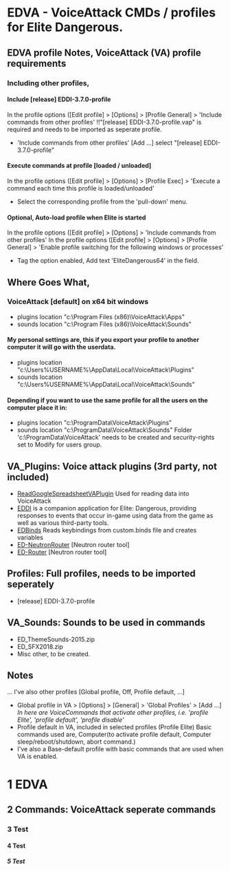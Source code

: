 # EDVA - VoiceAttack CMDs / profiles for Elite Dangerous.

## EDVA profile Notes, VoiceAttack (VA) profile requirements
### Including other profiles,
#### Include [release] EDDI-3.7.0-profile
In the profile options ([Edit profile] > [Options] > [Profile General] > 'Include commands from other profiles'
!!"[release] EDDI-3.7.0-profile.vap" is required and needs to be imported as seperate profile.
- 'Include commands from other profiles' [Add ...] select "[release] EDDI-3.7.0-profile"
#### Execute commands at profile [loaded / unloaded]
In the profile options ([Edit profile] > [Options] > [Profile Exec] > 'Execute a command each time this profile is loaded/unloaded'
- Select the corresponding profile from the 'pull-down' menu.
#### Optional, Auto-load profile when Elite is started
In the profile options ([Edit profile] > [Options] > 'Include commands from other profiles'
In the profile options ([Edit profile] > [Options] > [Profile General] > 'Enable profile switching for the following windows or processes'
- Tag the option enabled, Add text 'EliteDangerous64' in the field.

## Where Goes What, 
### VoiceAttack [default] on x64 bit windows
- plugins location "c:\Program Files (x86)\VoiceAttack\Apps"
- sounds location "c:\Program Files (x86)\VoiceAttack\Sounds"
#### My personal settings are, this if you export your profile to another computer it will go with the userdata.
- plugins location "c:\Users\%USERNAME%\AppData\Local\VoiceAttack\Plugins"
- sounds location "c:\Users\%USERNAME%\AppData\Local\VoiceAttack\Sounds"
#### Depending if you want to use the same profile for all the users on the computer place it in:
- plugins location "c:\ProgramData\VoiceAttack\Plugins"
- sounds location "c:\ProgramData\VoiceAttack\Sounds"
Folder 'c:\ProgramData\VoiceAttack' needs to be created and security-rights set to Modify for users group.

## VA_Plugins: Voice attack plugins (3rd party, not included)
- [ReadGoogleSpreadsheetVAPlugin](https://github.com/trowgundam/ReadGoogleSpreadsheetVAPlugin) Used for reading data into VoiceAttack
- [EDDI](https://github.com/EDCD/EDDI) is a companion application for Elite: Dangerous, providing responses to events that occur in-game using data from the game as well as various third-party tools.
- [EDBinds](https://forum.voiceattack.com/smf/index.php?topic=564.0) Reads keybindings from custom.binds file and creates variables
- [ED-NeutronRouter](https://github.com/sc-pulgan/ED-NeutronRouter) [Neutron router tool]
- [ED-Router](https://github.com/chriszero/ED-Router) [Neutron router tool]

## Profiles: Full profiles, needs to be imported seperately
- [release] EDDI-3.7.0-profile 

## VA_Sounds: Sounds to be used in commands
- ED_ThemeSounds-2015.zip
- ED_SFX2018.zip
- Misc other, to be created.

## Notes
...
I've also other profiles [Global profile, Off, Profile default, ...]
- Global profile in VA > [Options] > [General] > 'Global Profiles' > [Add ...]
*In here are VoiceCommands that activate other profiles, i.e. 'profile Elite', 'profile default', 'profile disable'*
- Profile default in VA, included in selected profiles (Profile Elite)
Basic commands used are, Computer(to activate profile default, Computer sleep/reboot/shutdown, abort command.)
- I've also a Base-default profile with basic commands that are used when VA is enabled.


# 1 EDVA
## 2 Commands: VoiceAttack seperate commands
### 3 Test
#### 4 Test
##### 5 Test
